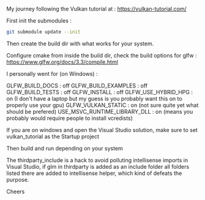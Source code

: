 My journey following the Vulkan tutorial at : https://vulkan-tutorial.com/

First init the submodules :
```bash
git submodule update --init
```

Then create the build dir with what works for your system.

Configure cmake from inside the build dir, check the build options for glfw : https://www.glfw.org/docs/3.3/compile.html

I personally went for (on Windows) :

GLFW_BUILD_DOCS : off
GLFW_BUILD_EXAMPLES : off
GLFW_BUILD_TESTS : off
GLFW_INSTALL : off
GLFW_USE_HYBRID_HPG : on (I don't have a laptop but my guess is you probably want this on to properly use your gpu)
GLFW_VULKAN_STATIC : on (not sure quite yet what should be prefered)
USE_MSVC_RUNTIME_LIBRARY_DLL : on (means you probably would require people to install vcredists)

If you are on windows and open the Visual Studio solution, make sure to set vulkan_tutorial as the Startup project

Then build and run depending on your system

The thirdparty_include is a hack to avoid polluting intellisense imports in Visual Studio, if glm in thirdparty is added as an include folder all folders listed there are added to intellisense helper, which kind of defeats the purpose.

Cheers
